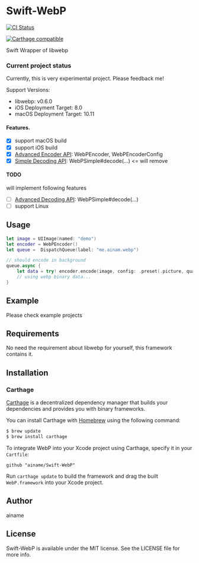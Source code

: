 # Swift-WebP

[![CI Status](http://img.shields.io/travis/ainame/Swift-WebP.svg?style=flat)](https://travis-ci.org/ainame/Swift-WebP)
<!-- [![Version](https://img.shields.io/cocoapods/v/WebP.svg?style=flat)](https://cocoapods.org/pods/WebP) -->
<!-- [![License](https://img.shields.io/cocoapods/l/WebP.svg?style=flat)](https://cocoapods.org/pods/WebP) -->
<!-- [![Platform](https://img.shields.io/cocoapods/p/WebP.svg?style=flat)](https://cocoapods.org/pods/WebP) -->
[![Carthage compatible](https://img.shields.io/badge/Carthage-compatible-4BC51D.svg?style=flat)](https://github.com/Carthage/Carthage)

<!-- <a href="https://placehold.it/400?text=Screen+shot"><img width=200 height=200 src="https://placehold.it/400?text=Screen+shot" alt="Screenshot" /></a> -->

Swift Wrapper of libwebp

### Current project status

Currently, this is very experimental project. Please feedback me!

Support Versions:

* libwebp: v0.6.0
* iOS Deployment Target: 8.0
* macOS Deployment Target: 10.11

#### Features.

* [x] support macOS build
* [x] support iOS build
* [x] [Advanced Encoder API](https://developers.google.com/speed/webp/docs/api#advanced_encoding_api): WebPEncoder, WebPEncoderConfig
* [x] [Simple Decoding API](https://developers.google.com/speed/webp/docs/api#simple_decoding_api): WebPSimple#decode(...) <= will remove

#### TODO

will implement following features

* [ ] [Advanced Decoding API](https://developers.google.com/speed/webp/docs/api#advanced_decoding_api): WebPSimple#decode(...)
* [ ] support Linux

## Usage

```swift
let image = UIImage(named: "demo")
let encoder = WebPEncoder()
let queue =  DispatchQueue(label: "me.ainam.webp")

// should encode in background
queue.async {
    let data = try! encoder.encode(image, config: .preset(.picture, quality: 95))
    // using webp binary data...
}
```

## Example

Please check example projects

## Requirements

No need the requirement about libwebp for yourself, this framework contains it.

## Installation

### Carthage

[Carthage](https://github.com/Carthage/Carthage) is a decentralized dependency manager that builds your dependencies and provides you with binary frameworks.

You can install Carthage with [Homebrew](http://brew.sh/) using the following command:

```bash
$ brew update
$ brew install carthage
```

To integrate WebP into your Xcode project using Carthage, specify it in your `Cartfile`:

```ogdl
github "ainame/Swift-WebP"
```

Run `carthage update` to build the framework and drag the built `WebP.framework` into your Xcode project.


## Author

ainame

## License

Swift-WebP is available under the MIT license. See the LICENSE file for more info.
